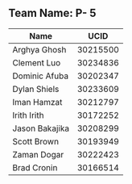 ## Team Name: P- 5
| Name           | UCID     |
|----------------|----------|
| Arghya Ghosh   | 30215500 |
| Clement Luo    | 30234836 |
| Dominic Afuba  | 30202347 |
| Dylan Shiels   | 30233609 |
| Iman Hamzat    | 30212797 |
| Irith Irith    | 30172252 |
| Jason Bakajika | 30208299 |
| Scott Brown    | 30193949 |
| Zaman Dogar    | 30222423 |
| Brad Cronin    | 30166514 |